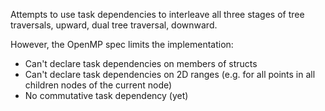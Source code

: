 Attempts to use task dependencies to interleave all three stages of tree traversals, upward, dual tree traversal, downward.

However, the OpenMP spec limits the implementation:

- Can't declare task dependencies on members of structs
- Can't declare task dependencies on 2D ranges (e.g. for all points in all children nodes of the current node)
- No commutative task dependency (yet)
